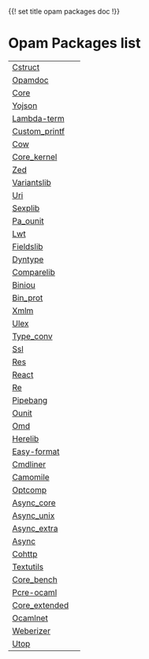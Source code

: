 {{! set title opam packages doc !}}

<script type="text/javascript" src="doc_loader.js"></script>
<script type="text/javascript">opamdoc_contents = document.getElementById('main-contents');</script>
<h1>Opam Packages list</h1>
<table class="indextable">
<tr><td class="module"><a href="?package=cstruct">Cstruct</a></td><td/></tr>
<tr><td class="module"><a href="?package=opamdoc">Opamdoc</a></td><td/></tr>
<tr><td class="module"><a href="?package=core">Core</a></td><td/></tr>
<tr><td class="module"><a href="?package=yojson">Yojson</a></td><td/></tr>
<tr><td class="module"><a href="?package=lambda-term">Lambda-term</a></td><td/></tr>
<tr><td class="module"><a href="?package=custom_printf">Custom_printf</a></td><td/></tr>
<tr><td class="module"><a href="?package=cow">Cow</a></td><td/></tr>
<tr><td class="module"><a href="?package=core_kernel">Core_kernel</a></td><td/></tr>
<tr><td class="module"><a href="?package=zed">Zed</a></td><td/></tr>
<tr><td class="module"><a href="?package=variantslib">Variantslib</a></td><td/></tr>
<tr><td class="module"><a href="?package=uri">Uri</a></td><td/></tr>
<tr><td class="module"><a href="?package=sexplib">Sexplib</a></td><td/></tr>
<tr><td class="module"><a href="?package=pa_ounit">Pa_ounit</a></td><td/></tr>
<tr><td class="module"><a href="?package=lwt">Lwt</a></td><td/></tr>
<tr><td class="module"><a href="?package=fieldslib">Fieldslib</a></td><td/></tr>
<tr><td class="module"><a href="?package=dyntype">Dyntype</a></td><td/></tr>
<tr><td class="module"><a href="?package=comparelib">Comparelib</a></td><td/></tr>
<tr><td class="module"><a href="?package=biniou">Biniou</a></td><td/></tr>
<tr><td class="module"><a href="?package=bin_prot">Bin_prot</a></td><td/></tr>
<tr><td class="module"><a href="?package=xmlm">Xmlm</a></td><td/></tr>
<tr><td class="module"><a href="?package=ulex">Ulex</a></td><td/></tr>
<tr><td class="module"><a href="?package=type_conv">Type_conv</a></td><td/></tr>
<tr><td class="module"><a href="?package=ssl">Ssl</a></td><td/></tr>
<tr><td class="module"><a href="?package=res">Res</a></td><td/></tr>
<tr><td class="module"><a href="?package=react">React</a></td><td/></tr>
<tr><td class="module"><a href="?package=re">Re</a></td><td/></tr>
<tr><td class="module"><a href="?package=pipebang">Pipebang</a></td><td/></tr>
<tr><td class="module"><a href="?package=ounit">Ounit</a></td><td/></tr>
<tr><td class="module"><a href="?package=omd">Omd</a></td><td/></tr>
<tr><td class="module"><a href="?package=herelib">Herelib</a></td><td/></tr>
<tr><td class="module"><a href="?package=easy-format">Easy-format</a></td><td/></tr>
<tr><td class="module"><a href="?package=cmdliner">Cmdliner</a></td><td/></tr>
<tr><td class="module"><a href="?package=camomile">Camomile</a></td><td/></tr>
<tr><td class="module"><a href="?package=optcomp">Optcomp</a></td><td/></tr>
<tr><td class="module"><a href="?package=async_core">Async_core</a></td><td/></tr>
<tr><td class="module"><a href="?package=async_unix">Async_unix</a></td><td/></tr>
<tr><td class="module"><a href="?package=async_extra">Async_extra</a></td><td/></tr>
<tr><td class="module"><a href="?package=async">Async</a></td><td/></tr>
<tr><td class="module"><a href="?package=cohttp">Cohttp</a></td><td/></tr>
<tr><td class="module"><a href="?package=textutils">Textutils</a></td><td/></tr>
<tr><td class="module"><a href="?package=core_bench">Core_bench</a></td><td/></tr>
<tr><td class="module"><a href="?package=pcre-ocaml">Pcre-ocaml</a></td><td/></tr>
<tr><td class="module"><a href="?package=core_extended">Core_extended</a></td><td/></tr>
<tr><td class="module"><a href="?package=ocamlnet">Ocamlnet</a></td><td/></tr>
<tr><td class="module"><a href="?package=weberizer">Weberizer</a></td><td/></tr>
<tr><td class="module"><a href="?package=utop">Utop</a></td><td/></tr>
</table>
